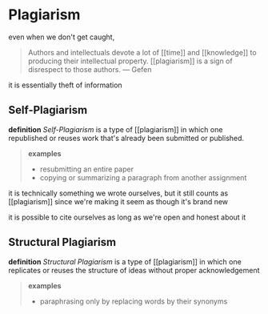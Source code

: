 # Plagiarism

even when we don't get caught,

> Authors and intellectuals devote a lot of [[time]] and [[knowledge]] to producing their intellectual property. [[plagiarism]] is a sign of disrespect to those authors. &mdash; Gefen

it is essentially theft of information

## Self-Plagiarism

**definition** _Self-Plagiarism_ is a type of [[plagiarism]] in which one republished or reuses work that's already been submitted or published.

> **examples**
>
> - resubmitting an entire paper
> - copying or summarizing a paragraph from another assignment

it is technically something we wrote ourselves, but it still counts as [[plagiarism]] since we're making it seem as though it's brand new

it is possible to cite ourselves as long as we're open and honest about it

## Structural Plagiarism

**definition** _Structural Plagiarism_ is a type of [[plagiarism]] in which one replicates or reuses the structure of ideas without proper acknowledgement

> **examples**
>
> - paraphrasing only by replacing words by their synonyms
